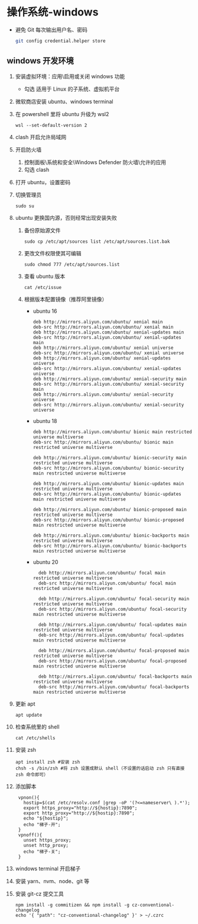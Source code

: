 # 操作系统-windows

- 避免 Git 每次输出用户名、密码

  ```bash
  git config credential.helper store
  ```

## windows 开发环境

1. 安装虚拟环境：应用\启用或关闭 windows 功能
   - 勾选 适用于 Linux 的子系统、虚拟机平台
2. 微软商店安装 ubuntu、windows terminal
3. 在 powershell 里将 ubuntu 升级为 wsl2

   ```shell
   wsl --set-default-version 2
   ```

4. clash 开启允许局域网
5. 开启防火墙

   1. 控制面板\系统和安全\Windows Defender 防火墙\允许的应用
   2. 勾选 clash

6. 打开 ubuntu，设置密码
7. 切换管理员

   ```shell
   sudo su
   ```

8. ubuntu 更换国内源，否则经常出现安装失败

   1. 备份原始源文件

      ```shell
      sudo cp /etc/apt/sources list /etc/apt/sources.list.bak
      ```

   2. 更改文件权限使其可编辑

      ```shell
      sudo chmod 777 /etc/apt/sources.list
      ```

   3. 查看 ubuntu 版本

      ```shell
      cat /etc/issue
      ```

   4. 根据版本配置镜像（推荐阿里镜像）

      - ubuntu 16

        ```text
        deb http://mirrors.aliyun.com/ubuntu/ xenial main
        deb-src http://mirrors.aliyun.com/ubuntu/ xenial main
        deb http://mirrors.aliyun.com/ubuntu/ xenial-updates main
        deb-src http://mirrors.aliyun.com/ubuntu/ xenial-updates main
        deb http://mirrors.aliyun.com/ubuntu/ xenial universe
        deb-src http://mirrors.aliyun.com/ubuntu/ xenial universe
        deb http://mirrors.aliyun.com/ubuntu/ xenial-updates universe
        deb-src http://mirrors.aliyun.com/ubuntu/ xenial-updates universe
        deb http://mirrors.aliyun.com/ubuntu/ xenial-security main
        deb-src http://mirrors.aliyun.com/ubuntu/ xenial-security main
        deb http://mirrors.aliyun.com/ubuntu/ xenial-security universe
        deb-src http://mirrors.aliyun.com/ubuntu/ xenial-security universe
        ```

      - ubuntu 18

        ```text
        deb http://mirrors.aliyun.com/ubuntu/ bionic main restricted universe multiverse
        deb-src http://mirrors.aliyun.com/ubuntu/ bionic main restricted universe multiverse

        deb http://mirrors.aliyun.com/ubuntu/ bionic-security main restricted universe multiverse
        deb-src http://mirrors.aliyun.com/ubuntu/ bionic-security main restricted universe multiverse

        deb http://mirrors.aliyun.com/ubuntu/ bionic-updates main restricted universe multiverse
        deb-src http://mirrors.aliyun.com/ubuntu/ bionic-updates main restricted universe multiverse

        deb http://mirrors.aliyun.com/ubuntu/ bionic-proposed main restricted universe multiverse
        deb-src http://mirrors.aliyun.com/ubuntu/ bionic-proposed main restricted universe multiverse

        deb http://mirrors.aliyun.com/ubuntu/ bionic-backports main restricted universe multiverse
        deb-src http://mirrors.aliyun.com/ubuntu/ bionic-backports main restricted universe multiverse
        ```

      - ubuntu 20

        ```text
          deb http://mirrors.aliyun.com/ubuntu/ focal main restricted universe multiverse
          deb-src http://mirrors.aliyun.com/ubuntu/ focal main restricted universe multiverse

          deb http://mirrors.aliyun.com/ubuntu/ focal-security main restricted universe multiverse
          deb-src http://mirrors.aliyun.com/ubuntu/ focal-security main restricted universe multiverse

          deb http://mirrors.aliyun.com/ubuntu/ focal-updates main restricted universe multiverse
          deb-src http://mirrors.aliyun.com/ubuntu/ focal-updates main restricted universe multiverse

          deb http://mirrors.aliyun.com/ubuntu/ focal-proposed main restricted universe multiverse
          deb-src http://mirrors.aliyun.com/ubuntu/ focal-proposed main restricted universe multiverse

          deb http://mirrors.aliyun.com/ubuntu/ focal-backports main restricted universe multiverse
          deb-src http://mirrors.aliyun.com/ubuntu/ focal-backports main restricted universe multiverse
        ```

9. 更新 apt

   ```shell
   apt update
   ```

10. 检查系统里的 shell

    ```shell
    cat /etc/shells
    ```

11. 安装 zsh

    ```shell
    apt install zsh #安装 zsh
    chsh -s /bin/zsh #将 zsh 设置成默认 shell（不设置的话启动 zsh 只有直接 zsh 命令即可）
    ```

12. 添加脚本

    ```shell
     vpnon(){
       hostip=$(cat /etc/resolv.conf |grep -oP '(?<=nameserver\ ).*');
       export https_proxy="http://${hostip}:7890";
       export http_proxy="http://${hostip}:7890";
       echo "${hostip}";
       echo "梯子-开";
     }
     vpnoff(){
       unset https_proxy;
       unset http_proxy;
       echo "梯子-关";
     }
    ```

13. windows terminal 开启梯子
14. 安装 yarn、nvm、node、git 等
15. 安装 git-cz 提交工具

    ```shell
    npm install -g commitizen && npm install -g cz-conventional-changelog
    echo '{ "path": "cz-conventional-changelog" }' > ~/.czrc
    ```
